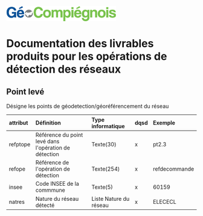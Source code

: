 ![picto](/doc/img/Logo_web-GeoCompiegnois.png)

# Documentation des livrables produits pour les opérations de détection des réseaux

## Point levé

Désigne les points de géodetection/géoréférencement du réseau

|attribut | Définition | Type informatique | dqsd | Exemple | 
|:---|:---|:---|:---|:---|    
|refptope|Référence du point levé dans l'opération de détection|Texte(30)| x | pt2.3 |
|refope|Référence de l'opération de détection|Texte(254)| x | refdecommande |
|insee|Code INSEE de la commmune|Texte(5)| x | 60159 |
|natres|Nature du réseau détecté|Liste Nature du réseau| x | ELECECL |


